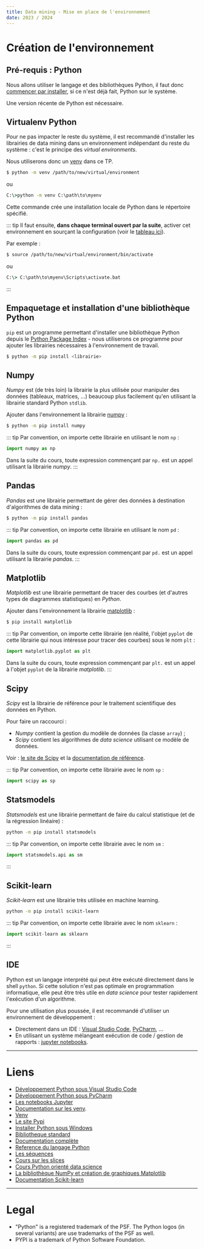 ```yaml
---
title: Data mining - Mise en place de l'environnement
date: 2023 / 2024
---
```


# Création de l'environnement

## Pré-requis : Python

Nous allons utiliser le langage et des bibliothèques Python, il faut donc [commencer par installer][doc-install-win], si ce n'est déjà fait, Python sur le système.

Une version récente de Python est nécessaire.

## Virtualenv Python

Pour ne pas impacter le reste du système, il est recommandé d'installer les librairies de data mining dans un environnement indépendant du reste du système : c'est le principe des _virtual environments_.

Nous utiliserons donc un [venv](https://docs.python.org/fr/3/library/venv.html) dans ce TP.

```sh
$ python -m venv /path/to/new/virtual/environment
```

ou

```cmd
C:\>python -m venv C:\path\to\myenv
```

Cette commande crée une installation locale de Python dans le répertoire spécifié.

::: tip
Il faut ensuite, **dans chaque terminal ouvert par la suite**, activer cet environnement en sourçant la configuration (voir le [tableau ici](https://docs.python.org/fr/3/library/venv.html#how-venvs-work)).

Par exemple :

```bash
$ source /path/to/new/virtual/environment/bin/activate
```

ou

```cmd
C:\> C:\path\to\myenv\Scripts\activate.bat
```
:::

## Empaquetage et installation d'une bibliothèque Python

`pip` est un programme permettant d'installer une bibliothèque Python depuis le [Python Package Index][site-pypi] - nous utiliserons ce programme pour ajouter les librairies nécessaires à l'environnement de travail.

```sh
$ python -m pip install <librairie>
```

## Numpy

_Numpy_ est (de très loin) la librairie la plus utilisée pour manipuler des données (tableaux, matrices, ...) beaucoup plus facilement qu'en utilisant la librairie standard Python `stdlib`.

Ajouter dans l'environnement la librairie [numpy][numpy-official] :

```sh
$ python -m pip install numpy
```

::: tip
Par convention, on importe cette librairie en utilisant le nom `np` :

```python
import numpy as np
```

Dans la suite du cours, toute expression commençant par `np.` est un appel utilisant la librairie _numpy_.
:::

## Pandas

_Pandas_ est une librairie permettant de gérer des données à destination d'algorithmes de data mining :

```sh
$ python -m pip install pandas
```

::: tip
Par convention, on importe cette librairie en utilisant le nom `pd` :

```python
import pandas as pd
```

Dans la suite du cours, toute expression commençant par `pd.` est un appel utilisant la librairie _pandas_.
:::

## Matplotlib

_Matplotlib_ est une librairie permettant de tracer des courbes (et d'autres types de diagrammes statistiques) en _Python_.

Ajouter dans l'environnement la librairie [matplotlib][matplotlib-official] :

```sh
$ pip install matplotlib
```

::: tip
Par convention, on importe cette librairie (en réalité, l'objet `pyplot` de cette librairie qui nous intéresse pour tracer des courbes) sous le nom `plt` :

```python
import matplotlib.pyplot as plt
```

Dans la suite du cours, toute expression commençant par `plt.` est un appel à l'objet `pyplot` de la librairie _matplotlib_.
:::

## Scipy

_Scipy_ est la librairie de référence pour le traitement scientifique des données en Python.

Pour faire un raccourci :

- _Numpy_ contient la gestion du modèle de données (la classe `array`) ;
- _Scipy_ contient les algorithmes de _data science_ utilisant ce modèle de données.

Voir : [le site de Scipy][scipy-site] et la [documentation de référence][scipy-doc].

::: tip
Par convention, on importe cette librairie avec le nom `sp` :

```python
import scipy as sp
```

## Statsmodels

_Statsmodels_ est une librairie permettant de faire du calcul statistique (et de la régression linéaire) :

```sh
python -m pip install statsmodels
```

::: tip
Par convention, on importe cette librairie avec le nom `sm` :

```python
import statsmodels.api as sm
```
:::

## Scikit-learn

_Scikit-learn_ est une librairie très utilisée en machine learning.

```sh
python -m pip install scikit-learn
```

::: tip
Par convention, on importe cette librairie avec le nom `sklearn` :

```python
import scikit-learn as sklearn
```
:::

## IDE

Python est un langage interprété qui peut être exécuté directement dans le shell `python`. Si cette solution n'est pas optimale en programmation informatique, elle peut être très utile en _data science_ pour tester rapidement l'exécution d'un algorithme.

Pour une utilisation plus poussée, il est recommandé d'utiliser un environnement de développement :

- Directement dans un IDE : [Visual Studio Code][vscode-python], [PyCharm][pycharm-python], ...
- En utilisant un système mélangeant exécution de code / gestion de rapports : [jupyter notebooks][jupyter-site].

---

# Liens

- [Développement Python sous Visual Studio Code][vscode-python]
- [Développement Python sous PyCharm][pycharm-python]
- [Les notebooks Jupyter][jupyter-site]
- [Documentation sur les venv][doc-venv].
- [Venv][doc-venv]
- [Le site Pypi][site-pypi]
- [Installer Python sous Windows][doc-install-win]
- [Bibliotheque standard][doc-stdlib]
- [Documentation complète][doc-full]
- [Reference du langage Python][doc-ref]
- [Les séquences][doc-seq]
- [Cours sur les slices][zds-slices]
- [Cours Python orienté data science][scipy]
- [La bibliothèque NumPy et création de graphiques Matplotlib][numpy-matplotlib]
- [Documentation Scikit-learn][sklearn-doc]

[doc-install-win]: https://docs.python.org/fr/3/using/windows.html
[doc-ref]: https://docs.python.org/fr/3/reference/index.html#reference-index
[doc-seq]: https://docs.python.org/fr/3/library/stdtypes.html#typesseq
[doc-stdlib]: https://docs.python.org/fr/3/tutorial/stdlib.html
[doc-full]: https://docs.python.org/fr/3/library/index.html#library-index
[doc-venv]: https://docs.python.org/3/tutorial/venv.html
[zds-slices]: https://zestedesavoir.com/tutoriels/582/les-slices-en-python/
[site-pypi]: https://pypi.org 
[scipy]: https://scipy-lectures.org/
[numpy-official]: https://numpy.org/
[matplotlib-official]: https://matplotlib.org/
[numpy-matplotlib]: https://zestedesavoir.com/tutoriels/4139/les-bases-de-numpy-et-matplotlib/
[vscode-python]: https://code.visualstudio.com/docs/languages/python
[pycharm-python]: https://www.jetbrains.com/pycharm
[jupyter-site]: https://docs.jupyter.org/en/latest/index.html
[scipy-site]: http://www.scipy.org/
[scipy-doc]: http://docs.scipy.org/doc/scipy/reference/
[sklearn-doc]: https://scikit-learn.org/stable/

---

# Legal

- "Python" is a registered trademark of the PSF. The Python logos (in several variants) are use trademarks of the PSF as well.
- PYPI is a trademark of Python Software Foundation.

<!-- vscode pycharm jupyter matplotlib numpy scikit sklearn -->
